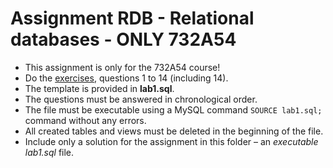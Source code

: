 # Assignment RDB - Relational databases - ONLY 732A54
* This assignment is only for the 732A54 course!
* Do the [exercises](https://www.ida.liu.se/~732A54/lab/rdb/index.en.shtml), questions 1 to 14 (including 14).
* The template is provided in **lab1.sql**.
* The questions must be answered in chronological order. 
* The file must be executable using a MySQL command `SOURCE lab1.sql;` command without any errors.
* All created tables and views must be deleted in the beginning of the file.
* Include only a solution for the assignment in this folder – an *executable* *lab1.sql* file. 
